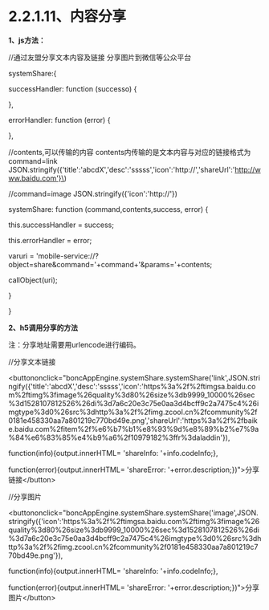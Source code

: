 # **2.2.1.11、内容分享**

**1、js方法：**

//通过友盟分享文本内容及链接 分享图片到微信等公众平台

systemShare:{

successHandler: function \(successo\) {

},

errorHandler: function \(error\) {

},

 //contents,可以传输的内容 contents内传输的是文本内容与对应的链接格式为command=link JSON.stringify\({'title':'abcdX','desc':'sssss','icon':'http://','shareUrl':'http://www.baidu.com'}\)

 //command=image JSON.stringify\({'icon':'http://'}\)

systemShare: function \(command,contents,success, error\) {

this.successHandler = success;

this.errorHandler = error;

varuri = 'mobile-service://?object=share&command='+command+'&params='+contents;

 callObject\(uri\);

}

}

**2、h5调用分享的方法**

注：分享地址需要用urlencode进行编码。

//分享文本链接

&lt;buttononclick="boncAppEngine.systemShare.systemShare\('link',JSON.stringify\({'title':'abcdX','desc':'sssss','icon':'https%3a%2f%2ftimgsa.baidu.com%2ftimg%3fimage%26quality%3d80%26size%3db9999\_10000%26sec%3d1528107812526%26di%3d7a6c20e3c75e0aa3d4bcff9c2a7475c4%26imgtype%3d0%26src%3dhttp%3a%2f%2fimg.zcool.cn%2fcommunity%2f0181e458330aa7a801219c770bd49e.png','shareUrl':'https%3a%2f%2fbaike.baidu.com%2fitem%2f%e6%b7%b1%e8%93%9d%e8%89%b2%e7%9a%84%e6%83%85%e4%b9%a6%2f10979182%3ffr%3daladdin'}\),

 function\(info\){output.innerHTML= 'shareInfo: '+info.codeInfo;},

 function\(error\){output.innerHTML= 'shareError: '+error.description;}\)"&gt;分享链接&lt;/button&gt;

//分享图片

&lt;buttononclick="boncAppEngine.systemShare.systemShare\('image',JSON.stringify\({'icon':'https%3a%2f%2ftimgsa.baidu.com%2ftimg%3fimage%26quality%3d80%26size%3db9999\_10000%26sec%3d1528107812526%26di%3d7a6c20e3c75e0aa3d4bcff9c2a7475c4%26imgtype%3d0%26src%3dhttp%3a%2f%2fimg.zcool.cn%2fcommunity%2f0181e458330aa7a801219c770bd49e.png'}\),

 function\(info\){output.innerHTML= 'shareInfo: '+info.codeInfo;},

 function\(error\){output.innerHTML= 'shareError: '+error.description;}\)"&gt;分享图片&lt;/button&gt;

